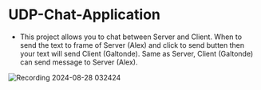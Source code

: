 # UDP-Chat-Application 
  - This project allows you to chat between Server and Client. When to send the text to frame of Server (Alex) and click to send butten then your text will send Client (Galtonde). Same as Server, Client (Galtonde) can send message to Server (Alex).

![Recording 2024-08-28 032424](https://github.com/user-attachments/assets/40ffdcf8-de74-46b7-9767-666a73663a80)
